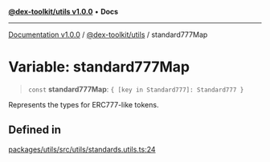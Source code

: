 [**@dex-toolkit/utils v1.0.0**](../README.md) • **Docs**

***

[Documentation v1.0.0](../../../packages.md) / [@dex-toolkit/utils](../README.md) / standard777Map

# Variable: standard777Map

> `const` **standard777Map**: `{ [key in Standard777]: Standard777 }`

Represents the types for ERC777-like tokens.

## Defined in

[packages/utils/src/utils/standards.utils.ts:24](https://github.com/niZmosis/dex-toolkit/blob/3d8b41b44787b30fbea5de3ab4737662ffb61bc8/packages/utils/src/utils/standards.utils.ts#L24)
